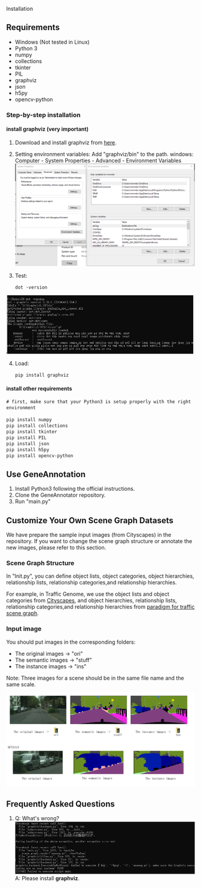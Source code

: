 Installation

## Requirements

- Windows (Not tested in Linux)
- Python 3
- numpy
- collections
- tkinter
- PIL
- graphviz
- json
- h5py
- opencv-python

### Step-by-step installation

 #### install graphviz (very important)
1. Download and install graphviz from [here](https://graphviz.org/download/).
2. Setting environment variables: Add "graphviz/bin" to the path.
    windows: Computer - System Properties - Advanced - Environment Variables
    ![image](../teaser_image/EV.png)
3. Test:

       dot -version

![image](../teaser_image/graphviz.png)

4. Load:

       pip install graphviz

 #### install other requirements
    # first, make sure that your Python3 is setup properly with the right environment
  
    pip install numpy
    pip install collections
    pip install tkinter
    pip install PIL
    pip install json
    pip install h5py
    pip install opencv-python
    
    

## Use GeneAnnotation
1. Install Python3 following the official instructions.
2. Clone the GeneAnnotator repository.
3. Run "main.py"

## Customize Your Own Scene Graph Datasets
We have prepare the sample input images (from Cityscapes) in the repository. If you want to change the scene graph structure or annotate the new images, please refer to this section.

### Scene Graph Structure
In "Init.py", you can define object lists, object categories, object hierarchies, relationship lists, relationship categories,and relationship hierarchies.

For example, in Traffic Genome, we use the object lists and object categories from [Cityscapes](https://www.cityscapes-dataset.com/dataset-overview/), and object hierarchies, relationship lists, relationship categories,and relationship hierarchies from [paradigm for traffic scene graph](https://dl.acm.org/doi/10.1145/3436369.3437437).

### Input image
You should put images in the corresponding folders:
- The original images -> "ori" 
- The semantic images -> "stuff"  
- The instance images -> "ins" 

Note: Three images for a scene should be in the same file name and the same scale.

![image](../teaser_image/folder.png)

## Frequently Asked Questions
1. Q: What's wrong?
![image](../teaser_image/question1.png)
A: Please install **graphviz**.
